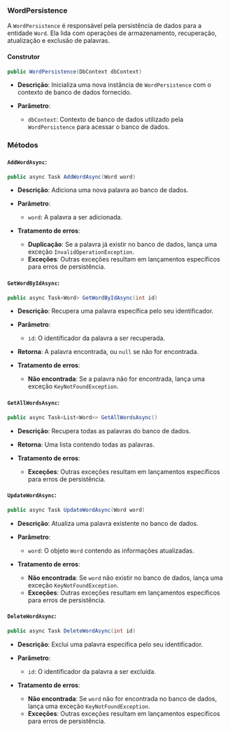 ### **WordPersistence**

A `WordPersistence` é responsável pela persistência de dados para a entidade `Word`. Ela lida com operações de armazenamento, recuperação, atualização e exclusão de palavras.

#### **Construtor**

```csharp
public WordPersistence(DbContext dbContext)
```
- **Descrição**: Inicializa uma nova instância de `WordPersistence` com o contexto de banco de dados fornecido.

- **Parâmetro**:
  - `dbContext`: Contexto de banco de dados utilizado pela `WordPersistence` para acessar o banco de dados.

### **Métodos**

#### **`AddWordAsync`**:

```csharp
public async Task AddWordAsync(Word word)
```
- **Descrição**: Adiciona uma nova palavra ao banco de dados.

- **Parâmetro**:
  - `word`: A palavra a ser adicionada.

- **Tratamento de erros**:
  - **Duplicação**: Se a palavra já existir no banco de dados, lança uma exceção `InvalidOperationException`.
  - **Exceções**: Outras exceções resultam em lançamentos específicos para erros de persistência.

#### **`GetWordByIdAsync`**:

```csharp
public async Task<Word> GetWordByIdAsync(int id)
```
- **Descrição**: Recupera uma palavra específica pelo seu identificador.

- **Parâmetro**:
  - `id`: O identificador da palavra a ser recuperada.

- **Retorna**: A palavra encontrada, ou `null` se não for encontrada.

- **Tratamento de erros**:
  - **Não encontrada**: Se a palavra não for encontrada, lança uma exceção `KeyNotFoundException`.

#### **`GetAllWordsAsync`**:

```csharp
public async Task<List<Word>> GetAllWordsAsync()
```
- **Descrição**: Recupera todas as palavras do banco de dados.

- **Retorna**: Uma lista contendo todas as palavras.

- **Tratamento de erros**:
  - **Exceções**: Outras exceções resultam em lançamentos específicos para erros de persistência.

#### **`UpdateWordAsync`**:

```csharp
public async Task UpdateWordAsync(Word word)
```
- **Descrição**: Atualiza uma palavra existente no banco de dados.

- **Parâmetro**:
  - `word`: O objeto `Word` contendo as informações atualizadas.

- **Tratamento de erros**:
  - **Não encontrada**: Se `word` não existir no banco de dados, lança uma exceção `KeyNotFoundException`.
  - **Exceções**: Outras exceções resultam em lançamentos específicos para erros de persistência.

#### **`DeleteWordAsync`**:

```csharp
public async Task DeleteWordAsync(int id)
```
- **Descrição**: Exclui uma palavra específica pelo seu identificador.

- **Parâmetro**:
  - `id`: O identificador da palavra a ser excluída.

- **Tratamento de erros**:
  - **Não encontrada**: Se `word` não for encontrada no banco de dados, lança uma exceção `KeyNotFoundException`.
  - **Exceções**: Outras exceções resultam em lançamentos específicos para erros de persistência.